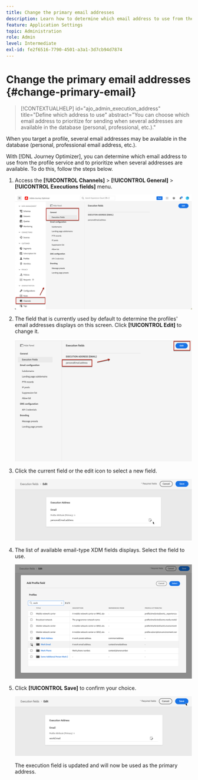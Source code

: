 ```yaml
---
title: Change the primary email addresses 
description: Learn how to determine which email address to use from the profile service.
feature: Application Settings
topic: Administration
role: Admin
level: Intermediate
exl-id: fe2f6516-7790-4501-a3a1-3d7cb94d7874
---
```

# Change the primary email addresses {#change-primary-email}

>[!CONTEXTUALHELP]
>id="ajo_admin_execution_address"
>title="Define which address to use"
>abstract="You can choose which email address to prioritize for sending when several addresses are available in the database (personal, professional, etc.)."

When you target a profile, several email addresses may be available in the database (personal, professional email address, etc.).

With [!DNL Journey Optimizer], you can determine which email address to use from the profile service and to prioritize when several addresses are available. To do this, follow the steps below.

1. Access the  **[!UICONTROL Channels]** > **[!UICONTROL General]** > **[!UICONTROL Executions fields]** menu.

    ![](assets/primary-address-execution-fields.png)

1. The field that is currently used by default to determine the profiles' email addresses displays on this screen. Click **[!UICONTROL Edit]** to change it.

    ![](assets/primary-address.png)

1. Click the current field or the edit icon to select a new field.

    ![](assets/primary-address-edit.png)

1. The list of available email-type XDM fields displays. Select the field to use.

    ![](assets/primary-address-field.png)

1. Click **[!UICONTROL Save]** to confirm your choice.

    ![](assets/primary-address-save.png)

    The execution field is updated and will now be used as the primary address.
    
<!--1. You can also select an additional field to use as secondary email address. This allows you to determine which field to use if the primary field is empty for a profile. -->
